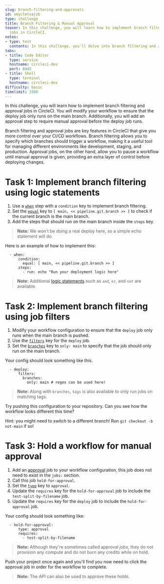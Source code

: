 ```yaml
---
slug: branch-filtering-and-approvals
id: vmyclmtxajsb
type: challenge
title: Branch Filtering & Manual Approval
teaser: In this challenge, you will learn how to implement branch filtering and approval
  jobs in CircleCI.
notes:
- type: text
  contents: In this challenge, you'll delve into branch filtering and approval jobs.
tabs:
- title: Code Editor
  type: service
  hostname: circleci-dev
  port: 8443
- title: Shell
  type: terminal
  hostname: circleci-dev
difficulty: basic
timelimit: 1500
---
```


In this challenge, you will learn how to implement branch filtering and approval jobs in CircleCI. You will modify your workflow to ensure that the deploy job only runs on the main branch. Additionally, you will add an approval step to require manual approval before the deploy job runs.

Branch filtering and approval jobs are key features in CircleCI that give you more control over your CI/CD workflows. Branch filtering allows you to specify which branches should trigger a workflow, making it a useful tool for managing different environments like development, staging, and production. Approval jobs, on the other hand, allow you to pause a workflow until manual approval is given, providing an extra layer of control before deploying changes.

Task 1: Implement branch filtering using logic statements
==============
1. Use a [`when`](https://circleci.com/docs/using-branch-filters/#branch-filtering-for-job-steps) step with a `condition` key to implement branch filtering.
1. Set the [`equal`](https://circleci.com/docs/configuration-reference/#logic-statements) key to `[ main, << pipeline.git.branch >> ]` to check if the current branch is the main branch.
1. Add the steps that should run on the main branch inside the `steps` key.

> **Note:** We won't be doing a real deploy here, so a simple echo statement will do.

Here is an example of how to implement this:
```
  - when:
      condition:
        equal: [ main, << pipeline.git.branch >> ]
      steps:
        - run: echo "Run your deployment logic here"
```

> **Note:** Additional [logic statements](https://circleci.com/docs/configuration-reference/#logic-statements) such as `and`, `or`, and `not` are available.

Task 2: Implement branch filtering using job filters
==============
1. Modify your workflow configuration to ensure that the `deploy` job only runs when the main branch is pushed.
1. Use the [`filters`](https://circleci.com/docs/configuration-reference/#filters) key for the `deploy` job.
1. Set the [`branches`](https://circleci.com/docs/configuration-reference/#branches) key to `only: main` to specify that the job should only run on the main branch.

Your config should look something like this.
```
  - deploy:
      filters:
        branches:
          only: main # regex can be used here!
```
> **Note:** Along with `branches`, `tags` is also available to only run jobs on matching tags.

Try pushing this configuration to your repository. Can you see how the workflow looks different this time?

Hint: you might need to switch to a different branch! Run `git checkout -b not-main` if so!

Task 3: Hold a workflow for manual approval
==============
1. Add an [approval](https://circleci.com/docs/workflows/#holding-a-workflow-for-a-manual-approval) job to your workflow configuration, this job does not need to exist in the `jobs:` section.
1. Call this job `hold-for-approval`.
1. Set the [`type`](https://circleci.com/docs/configuration-reference/#type) key to `approval`.
1. Update the `requires` key for the `hold-for-approval` job to include the `test-split-by-filename` job.
1. Update the `requires` key for the `deploy` job to include the `hold-for-approval` job.

Your config should look something like:
```
  - hold-for-approval:
      type: approval
      requires:
        - test-split-by-filename
```
> **Note:** Although they're sometimes called approval _jobs_, they do not provision any compute and do not burn any credits while on hold.

Push your project once again and you'll find you now need to click the approval job in order for the workflow to complete.

> **Note:** The API can also be used to approve these holds.
